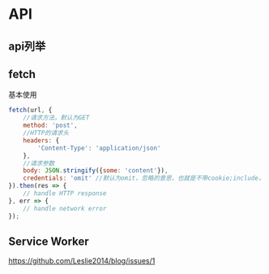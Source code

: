 # API

## api列举

## fetch
基本使用
```js
fetch(url, {
    //请求方法，默认为GET
    method: 'post',
    //HTTP的请求头
    headers: {
        'Content-Type': 'application/json'
    },
    //请求参数
    body: JSON.stringify({some: 'content'}),
    credentials: 'omit' //默认为omit，忽略的意思，也就是不带cookie;include，表示无论跨域还是同源请求都会带cookie;same-origin，意思就是同源请求带cookie
}).then(res => { 
    // handle HTTP response
}, err => {
    // handle network error
});
```

## Service Worker
https://github.com/Leslie2014/blog/issues/1

